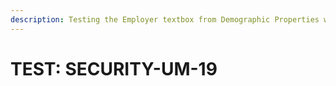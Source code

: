 ```yaml
---
description: Testing the Employer textbox from Demographic Properties with multiple values.
---
```


# TEST: SECURITY-UM-19

